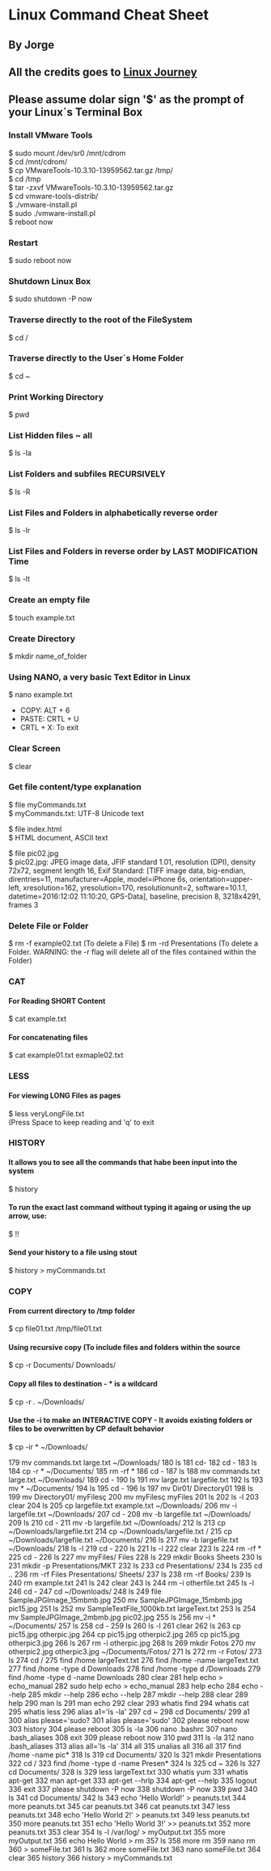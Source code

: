 # Linux Command Cheat Sheet
## By Jorge
## All the credits goes to [Linux Journey](https://linuxjourney.com/)

## Please assume dolar sign '$' as the prompt of your Linux´s Terminal Box

### Install VMware Tools
$ sudo mount /dev/sr0 /mnt/cdrom  
$ cd /mnt/cdrom/  
$ cp VMwareTools-10.3.10-13959562.tar.gz /tmp/  
$ cd /tmp  
$ tar -zxvf VMwareTools-10.3.10-13959562.tar.gz  
$ cd vmware-tools-distrib/  
$ ./vmware-install.pl  
$ sudo ./vmware-install.pl  
$ reboot now

### Restart
$ sudo reboot now

### Shutdown Linux Box
$ sudo shutdown -P now

### Traverse directly to the root of the FileSystem
$ cd /

### Traverse directly to the User´s Home Folder
$ cd ~

### Print Working Directory
$ pwd

### List Hidden files ~ all
$ ls -la

### List Folders and subfiles RECURSIVELY
$ ls -R

### List Files and Folders in alphabetically reverse order
$ ls -lr

### List Files and Folders in reverse order by LAST MODIFICATION Time
$ ls -lt

### Create an empty file
$ touch example.txt

### Create Directory
$ mkdir name_of_folder

### Using NANO, a very basic Text Editor in Linux
$ nano example.txt

* COPY: ALT + 6  
* PASTE: CRTL + U
* CRTL + X: To exit  

### Clear Screen
$ clear

### Get file content/type explanation
$ file myCommands.txt  
$ myCommands.txt: UTF-8 Unicode text

$ file index.html  
$ HTML document, ASCII text

$ file pic02.jpg  
$ pic02.jpg: JPEG image data, JFIF standard 1.01, resolution (DPI), density 72x72, segment length 16, Exif Standard: [TIFF image data, big-endian, direntries=11, manufacturer=Apple, model=iPhone 6s, orientation=upper-left, xresolution=162, yresolution=170, resolutionunit=2, software=10.1.1, datetime=2016:12:02 11:10:20, GPS-Data], baseline, precision 8, 3218x4291, frames 3

### Delete File or Folder
$ rm -f example02.txt  (To delete a File)
$ rm -rd Presentations (To delete a Folder. WARNING: the -r flag will delete all of the files contained within the Folder)

### CAT
#### For Reading SHORT Content
$ cat example.txt

#### For concatenating files
$ cat example01.txt exmaple02.txt

### LESS
#### For viewing LONG Files as pages
$ less veryLongFile.txt  
(Press Space to keep reading and 'q' to exit

### HISTORY
#### It allows you to see all the commands that habe been input into the system
$ history
#### To run the exact last command without typing it againg or using the up arrow, use:
$ !!
#### Send your history to a file using stout
$ history > myCommands.txt

### COPY
#### From current directory to /tmp folder
$ cp file01.txt /tmp/file01.txt
#### Using recursive copy (To include files and folders within the source
$ cp -r Documents/ Downloads/
#### Copy all files to destination - * is a wildcard
$ cp -r *.* ~/Downloads/
#### Use the -i to make an INTERACTIVE COPY - It avoids existing folders or files to be overwritten by CP default behavior
$ cp -ir * ~/Downloads/

  179  mv commands.txt large.txt ~/Downloads/
  180  ls
  181  cd-
  182  cd -
  183  ls
  184  cp -r * ~/Documents/
  185  rm -rf *
  186  cd -
  187  ls
  188  mv commands.txt large.txt ~/Downloads/
  189  cd -
  190  ls
  191  mv large.txt largefile.txt
  192  ls
  193  mv * ~/Documents/
  194  ls
  195  cd -
  196  ls
  197  mv Dir01/ Directory01
  198  ls
  199  mv Directory01/ myFilesç
  200  mv myFilesç myFiles
  201  ls
  202  ls -l
  203  clear
  204  ls
  205  cp largefile.txt example.txt ~/Downloads/
  206  mv -i largefile.txt ~/Downloads/
  207  cd -
  208  mv -b largefile.txt ~/Downloads/
  209  ls
  210  cd -
  211  mv -b largefile.txt ~/Downloads/
  212  ls
  213  cp ~/Downloads/largefile.txt 
  214  cp ~/Downloads/largefile.txt /
  215  cp ~/Downloads/largefile.txt ~/Documents/
  216  ls
  217  mv -b largefile.txt ~/Downloads/
  218  ls -l
  219  cd -
  220  ls
  221  ls -l
  222  clear
  223  ls
  224  rm -rf *
  225  cd -
  226  ls
  227  mv myFiles/ Files
  228  ls
  229  mkdir Books Sheets
  230  ls
  231  mkdir -p Presentations/MKT
  232  ls
  233  cd Presentations/
  234  ls
  235  cd ..
  236  rm -rf Files Presentations/ Sheets/
  237  ls
  238  rm -rf Books/
  239  ls
  240  rm example.txt 
  241  ls
  242  clear
  243  ls
  244  rm -i otherfile.txt 
  245  ls -l
  246  cd -
  247  cd ~/Downloads/
  248  ls
  249  file SampleJPGImage_15mbmb.jpg 
  250  mv SampleJPGImage_15mbmb.jpg pic15.jpg
  251  ls
  252  mv SampleTextFile_1000kb.txt largeText.txt
  253  ls
  254  mv SampleJPGImage_2mbmb.jpg pic02.jpg
  255  ls
  256  mv -i * ~/Documents/
  257  ls
  258  cd -
  259  ls
  260  ls -l
  261  clear
  262  ls
  263  cp pic15.jpg otherpic.jpg
  264  cp pic15.jpg otherpic2.jpg
  265  cp pic15.jpg otherpic3.jpg
  266  ls
  267  rm -i otherpic.jpg 
  268  ls
  269  mkdir Fotos
  270  mv otherpic2.jpg otherpic3.jpg ~/Documents/Fotos/
  271  ls
  272  rm -r Fotos/
  273  ls
  274  cd /
  275  find /home largeText.txt
  276  find /home -name largeText.txt
  277  find /home -type d Downloads
  278  find /home -type d /Downloads
  279  find /home -type d -name Downloads
  280  clear
  281  help echo > echo_manual
  282  sudo help echo > echo_manual
  283  help echo
  284  echo --help
  285  mkdir --help
  286  echo --help
  287  mkdir --help
  288  clear
  289  help
  290  man ls
  291  man echo
  292  clear
  293  whatis find
  294  whatis cat
  295  whatis less
  296  alias a1='ls -la'
  297  cd ~
  298  cd Documents/
  299  a1
  300  alias please='sudo?
  301  alias please='sudo'
  302  please reboot now
  303  history
  304  please reboot
  305  ls -la
  306  nano .bashrc 
  307  nano .bash_aliases
  308  exit
  309  please reboot now
  310  pwd
  311  ls -la
  312  nano .bash_aliases 
  313  alias all='ls -la'
  314  all
  315  unalias all
  316  all
  317  find /home -name pic*
  318  ls
  319  cd Documents/
  320  ls
  321  mkdir Presentations
  322  cd /
  323  find /home -type d -name Presen*
  324  ls
  325  cd ~
  326  ls
  327  cd Documents/
  328  ls
  329  less largeText.txt 
  330  whatis yum
  331  whatis apt-get
  332  man apt-get
  333  apt-get --hrlp
  334  apt-get --help
  335  logout
  336  exit
  337  please shutdown -P now
  338  shutdown -P now
  339  pwd
  340  ls
  341  cd Documents/
  342  ls
  343  echo 'Hello World!' > peanuts.txt
  344  more peanuts.txt 
  345  car peanuts.txt 
  346  cat peanuts.txt 
  347  less peanuts.txt 
  348  echo 'Hello World 2!' > peanuts.txt
  349  less peanuts.txt 
  350  more peanuts.txt 
  351  echo 'Hello World 3!' >> peanuts.txt
  352  more peanuts.txt 
  353  clear
  354  ls -l /var/log/ > myOutput.txt
  355  more myOutput.txt 
  356  echo Hello World > rm
  357  ls
  358  more rm
  359  nano rm
  360  > someFile.txt
  361  ls
  362  more someFile.txt 
  363  nano someFile.txt 
  364  clear
  365  history
  366  history > myCommands.txt
